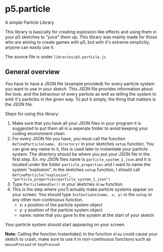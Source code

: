 # p5.particle
A simple Particle Library

This library is basically for creating explosion-like effects and using them in your p5 sketches to "juice" them up. This library was mainly made for those who are aiming to create games with p5, but with it's extreme simplicity, anyone can easily use it.

The source file is under `libraries/p5.particle.js`

## General overview
You have to have a JSON file (example provided) for every particle system you want to use in your sketch. This JSON file provides information about the look, and the behaviour of every particle as well as telling the system to emit it's particles in the given way. To put it simply, the thing that matters is the JSON file.

Steps for using this library: 
1. Make sure that you have all your JSON files in your program it is suggested to put them all in a seperate folder to avoid keeping your coding environment clean.
2. For every JSON file you have, you must call the function `DefineParticle(name, directory)` in your sketches `setup` function. You can give any name to it, this is used later to instantiate your particle system. The directory should be where you put your JSON file in the first step. Ex: my JSON files name is `particle_system_1.json` and it is located under the folder `particle_properties` and I want to name the system "explosion". In the sketches `setup` function, I should call `DefineParticle("explosion", "particle_properties/particle_system_1.json")`
3. Type `ParticleHandler()` in your sketches `draw` function. 
4. This is the step where you'll actually make particle systems appear on your screen. You should type `Instantiate(name, x, y)` in the `setup` or any other non-continuous function.
    - x: x position of the particle system object
    - y: y position of the particle system object
    - name: name that you gave to the system at the start of your sketch 

Your particle system should start appearing on your screen.

**Note:** Calling the function Instantiate() in the function `draw` could cause your sketch to crash, make sure to use it in non-continuous functions such as `mousePressed` or `keyPressed`








